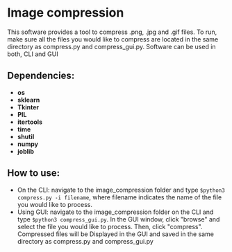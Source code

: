 # Image compression
This software provides a tool to compress .png, .jpg and .gif files. To run, make sure all the files you would like to compress are located in the same directory as compress.py and compress_gui.py. Software can be used in both, CLI and GUI

## Dependencies:

* **os**
* **sklearn**
* **Tkinter**
*  **PIL**
*  **itertools**
*  **time**
*  **shutil**
*  **numpy**
*  **joblib**

## How to use:

* On the CLI: navigate to the image_compression folder and type ```$python3 compress.py -i filename```, where filename indicates the name of the file you would like to process.
* Using GUI: navigate to the image_compression folder on the CLI and type ```$python3 compress_gui.py```. In the GUI window, click "browse" and select the file you would like to process. Then, click "compress". Compressed files will be Displayed in the GUI and saved in the same directory as compress.py and compress_gui.py

